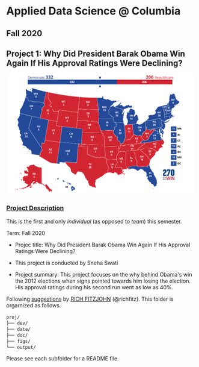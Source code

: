 # Applied Data Science @ Columbia
## Fall 2020
## Project 1: Why Did President Barak Obama Win Again If His Approval Ratings Were Declining?

<img src="figs/ImageProject1.png" width="500">

### [Project Description](doc/)
This is the first and only *individual* (as opposed to *team*) this semester. 

Term: Fall 2020

+ Projec title: Why Did President Barak Obama Win Again If His Approval Ratings Were Declining?
+ This project is conducted by Sneha Swati

+ Project summary: This project focuses on the why behind Obama's win the 2012 elections when signs pointed towards him losing the election. His approval ratings during his second run went as low as 40%.


Following [suggestions](http://nicercode.github.io/blog/2013-04-05-projects/) by [RICH FITZJOHN](http://nicercode.github.io/about/#Team) (@richfitz). This folder is orgarnized as follows.

```
proj/
├── dev/
├── data/
├── doc/
├── figs/
└── output/
```

Please see each subfolder for a README file.
